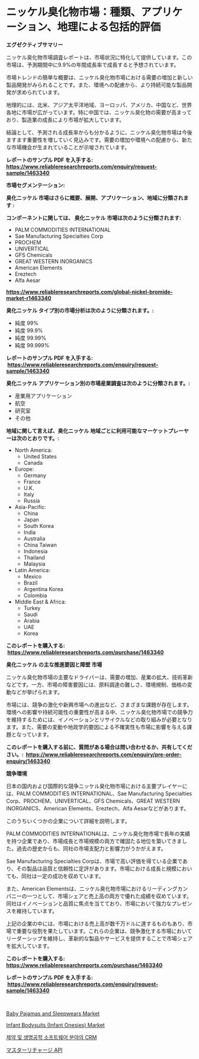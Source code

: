 <p><h1>ニッケル臭化物市場：種類、アプリケーション、地理による包括的評価</h1></p><p><strong>エグゼクティブサマリー</strong></p>
<p><p>ニッケル臭化物市場調査レポートは、市場状況に特化して提供しています。この市場は、予測期間中に9.9%の年間成長率で成長すると予想されています。</p><p>市場トレンドの簡単な概要は、ニッケル臭化物市場における需要の増加と新しい製品開発がみられることです。また、環境への配慮から、より持続可能な製品開発が求められています。</p><p>地理的には、北米、アジア太平洋地域、ヨーロッパ、アメリカ、中国など、世界各地に市場が広がっています。特に中国では、ニッケル臭化物の需要が高まっており、製造業の成長により市場が拡大しています。</p><p>結論として、予測される成長率からも分かるように、ニッケル臭化物市場は今後ますます重要性を増していく見込みです。需要の増加や環境への配慮から、新たな市場機会が生まれていることが示唆されています。</p></p>
<p><strong>レポートのサンプル PDF を入手する: <a href="https://www.reliableresearchreports.com/enquiry/request-sample/1463340">https://www.reliableresearchreports.com/enquiry/request-sample/1463340</a></strong></p>
<p><strong>市場セグメンテーション:</strong></p>
<p><strong> 臭化ニッケル 市場はさらに概要、展開、アプリケーション、地域に分類されます :</strong></p>
<p><strong>コンポーネントに関しては、 臭化ニッケル 市場は次のように分類されます: &nbsp;</strong></p>
<p><ul><li>PALM COMMODITIES INTERNATIONAL</li><li>Sae Manufacturing Specialties Corp</li><li>PROCHEM</li><li>UNIVERTICAL</li><li>GFS Chemicals</li><li>GREAT WESTERN INORGANICS</li><li>American Elements</li><li>Ereztech</li><li>Alfa Aesar</li></ul></p>
<p><strong><a href="https://www.reliableresearchreports.com/global-nickel-bromide-market-r1463340">https://www.reliableresearchreports.com/global-nickel-bromide-market-r1463340</a></strong></p>
<p><strong> 臭化ニッケル タイプ別の市場分析は次のように分類されます。:</strong></p>
<p><ul><li>純度 99%</li><li>純度 99.9%</li><li>純度 99.99%</li><li>純度 99.999%</li></ul></p>
<p><strong>レポートのサンプル PDF を入手する: &nbsp;<a href="https://www.reliableresearchreports.com/enquiry/request-sample/1463340">https://www.reliableresearchreports.com/enquiry/request-sample/1463340</a></strong></p>
<p><strong> 臭化ニッケル アプリケーション別の市場産業調査は次のように分類されます。:</strong></p>
<p><ul><li>産業用アプリケーション</li><li>航空</li><li>研究室</li><li>その他</li></ul></p>
<p><strong>地域に関して言えば、臭化ニッケル 地域ごとに利用可能なマーケットプレーヤーは次のとおりです。:</strong></p>
<p><ul>
    <li>
        North America:
        <ul>
            <li>United States</li>
            <li>Canada</li>
        </ul>
    </li>
    <li>
        Europe:
        <ul>
            <li>Germany</li>
            <li>France</li>
            <li>U.K.</li>
            <li>Italy</li>
            <li>Russia</li>
        </ul>
    </li>
    <li>
        Asia-Pacific:
        <ul>
            <li>China</li>
            <li>Japan</li>
            <li>South Korea</li>
            <li>India</li>
            <li>Australia</li>
            <li>China Taiwan</li>
            <li>Indonesia</li>
            <li>Thailand</li>
            <li>Malaysia</li>
        </ul>
    </li>
    <li>
        Latin America:
        <ul>
            <li>Mexico</li>
            <li>Brazil</li>
            <li>Argentina Korea</li>
            <li>Colombia</li>
        </ul>
    </li>
    <li>
        Middle East & Africa:
        <ul>
            <li>Turkey</li>
            <li>Saudi</li>
            <li>Arabia</li>
            <li>UAE</li>
            <li>Korea</li>
        </ul>
    </li>
    </ul></p>
<p><strong>このレポートを購入する: &nbsp;<a href="https://www.reliableresearchreports.com/purchase/1463340">https://www.reliableresearchreports.com/purchase/1463340</a></strong></p>
<p><strong>臭化ニッケル の主な推進要因と障壁 市場</strong></p>
<p><p>ニッケル臭化物市場の主要なドライバーは、需要の増加、産業の拡大、技術革新などです。一方、市場の障害要因には、原料調達の難しさ、環境規制、価格の変動などが挙げられます。</p><p>市場には、競争の激化や新興市場への進出など、さまざまな課題が存在します。環境への影響や持続可能性の重要性が高まる中、ニッケル臭化物市場での競争力を維持するためには、イノベーションとリサイクルなどの取り組みが必要となります。また、需要の変動や地政学的要因による不確実性も市場に影響を与える課題となっています。</p></p>
<p><strong>このレポートを購入する前に、質問がある場合は問い合わせるか、共有してください。:&nbsp; <a href="https://www.reliableresearchreports.com/enquiry/pre-order-enquiry/1463340">https://www.reliableresearchreports.com/enquiry/pre-order-enquiry/1463340</a></strong></p>
<p><strong>競争環境</strong></p>
<p><p>日本の国内および国際的な競争ニッケル臭化物市場における主要プレイヤーには、PALM COMMODITIES INTERNATIONAL、Sae Manufacturing Specialties Corp、PROCHEM、UNIVERTICAL、GFS Chemicals、GREAT WESTERN INORGANICS、American Elements、Ereztech、Alfa Aesarなどがあります。</p><p>このうちいくつかの企業について詳細を説明します。</p><p>PALM COMMODITIES INTERNATIONALは、ニッケル臭化物市場で長年の実績を持つ企業であり、市場成長と市場規模の両方で確固たる地位を築いてきました。過去の歴史からも、同社の市場支配力と影響力がうかがえます。</p><p>Sae Manufacturing Specialties Corpは、市場で高い評価を得ている企業であり、その製品は品質と信頼性に定評があります。市場における成長と規模においても、同社は一定の成功を収めています。</p><p>また、American Elementsは、ニッケル臭化物市場におけるリーディングカンパニーの一つとして、市場シェアと売上高の両方で優れた成績を収めています。同社はイノベーションと品質に焦点を当てており、市場において強力なプレゼンスを維持しています。</p><p>上記の企業の中には、市場における売上高が数千万ドルに達するものもあり、市場で重要な役割を果たしています。これらの企業は、競争激化する市場においてリーダーシップを維持し、革新的な製品やサービスを提供することで市場シェアを拡大しています。</p></p>
<p><strong>このレポートを購入する: &nbsp; <a href="https://www.reliableresearchreports.com/purchase/1463340">https://www.reliableresearchreports.com/purchase/1463340</a></strong></p>
<p><strong>レポートのサンプル PDF を入手する: &nbsp;<a href="https://www.reliableresearchreports.com/enquiry/request-sample/1463340">https://www.reliableresearchreports.com/enquiry/request-sample/1463340</a></strong><strong></strong></p>
<p>&nbsp;</p>
<p><p><a href="https://www.linkedin.com/pulse/baby-pajamas-sleepwears-market-furnishes-information-share-trends-7nipf?trackingId=JgtdysmSsxSveqAMRI4I4w%3D%3D">Baby Pajamas and Sleepwears Market</a></p><p><a href="https://www.linkedin.com/pulse/decoding-infant-bodysuits-onesies-market-metrics-share-trends-i13pf?trackingId=CaEhRp9m9xzVHaAsOrUXFA%3D%3D">Infant Bodysuits (Infant Onesies) Market</a></p><p><a href="https://medium.com/@brisamorar2023/crm-in-pharmaceuticals-and-biotech-software-%EC%8B%9C%EC%9E%A5%EC%9D%80-2031%EB%85%84%EA%B9%8C%EC%A7%80%EC%9D%98-%EC%8B%9C%EC%9E%A5-%EC%A0%90%EC%9C%A0%EC%9C%A8-%ED%81%AC%EA%B8%B0%EC%99%80-%EC%98%88%EC%B8%A1%EC%97%90-%EC%B4%88%EC%A0%90%EC%9D%84-%EB%A7%9E%EC%B6%94%EA%B3%A0-%EC%9E%88%EC%8A%B5%EB%8B%88%EB%8B%A4-3b3d99bbe3d1">제약 및 생명공학 소프트웨어 분야의 CRM</a></p><p><a href="https://medium.com/@nicholas.ellison0076890/%E3%83%9E%E3%82%B9%E3%82%BF%E3%83%BC%E3%83%AA%E3%83%81%E3%83%A3%E3%83%BC%E3%82%B8api%E5%B8%82%E5%A0%B4%E3%81%AF-%E5%B8%82%E5%A0%B4%E3%82%B7%E3%82%A7%E3%82%A2-%E3%82%B5%E3%82%A4%E3%82%BA-%E5%8F%8A%E3%81%B32031%E5%B9%B4%E3%81%BE%E3%81%A7%E3%81%AE%E4%BA%88%E6%B8%AC%E3%81%AB%E7%84%A6%E7%82%B9%E3%82%92%E5%BD%93%E3%81%A6%E3%81%A6%E3%81%84%E3%81%BE%E3%81%99-33ed64b9ee62">マスターリチャージ API</a></p></p>